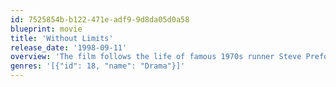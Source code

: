 ```yaml
---
id: 7525854b-b122-471e-adf9-9d8da05d0a58
blueprint: movie
title: 'Without Limits'
release_date: '1998-09-11'
overview: 'The film follows the life of famous 1970s runner Steve Prefontaine from his youth days in Oregon to the University of Oregon where he worked with the legendary coach Bill Bowerman, later to Olympics in Munich and his early death at 24 in a car crash.'
genres: '[{"id": 18, "name": "Drama"}]'
---
```


